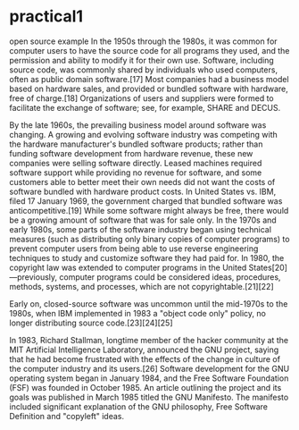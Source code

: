 # practical1
open source example
In the 1950s through the 1980s, it was common for computer users to have the source code for all programs they used, and the permission and ability to modify it for their own use. Software, including source code, was commonly shared by individuals who used computers, often as public domain software.[17] Most companies had a business model based on hardware sales, and provided or bundled software with hardware, free of charge.[18] Organizations of users and suppliers were formed to facilitate the exchange of software; see, for example, SHARE and DECUS.

By the late 1960s, the prevailing business model around software was changing. A growing and evolving software industry was competing with the hardware manufacturer's bundled software products; rather than funding software development from hardware revenue, these new companies were selling software directly. Leased machines required software support while providing no revenue for software, and some customers able to better meet their own needs did not want the costs of software bundled with hardware product costs. In United States vs. IBM, filed 17 January 1969, the government charged that bundled software was anticompetitive.[19] While some software might always be free, there would be a growing amount of software that was for sale only. In the 1970s and early 1980s, some parts of the software industry began using technical measures (such as distributing only binary copies of computer programs) to prevent computer users from being able to use reverse engineering techniques to study and customize software they had paid for. In 1980, the copyright law was extended to computer programs in the United States[20]—previously, computer programs could be considered ideas, procedures, methods, systems, and processes, which are not copyrightable.[21][22]

Early on, closed-source software was uncommon until the mid-1970s to the 1980s, when IBM implemented in 1983 a "object code only" policy, no longer distributing source code.[23][24][25]

In 1983, Richard Stallman, longtime member of the hacker community at the MIT Artificial Intelligence Laboratory, announced the GNU project, saying that he had become frustrated with the effects of the change in culture of the computer industry and its users.[26] Software development for the GNU operating system began in January 1984, and the Free Software Foundation (FSF) was founded in October 1985. An article outlining the project and its goals was published in March 1985 titled the GNU Manifesto. The manifesto included significant explanation of the GNU philosophy, Free Software Definition and "copyleft" ideas.
